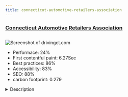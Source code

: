 ```yaml
---
title: connecticut-automotive-retailers-association
---
```


<div style="height: 3rem">
  <a href="http://www.drivingct.com/"><h3>Connecticut Automotive Retailers Association</h3></a>
</div>
<img loading="lazy" src="/images/thumbs/drivingct.com.jpg" alt="Screenshot of drivingct.com" />
<ul>
  <li>Performace: 24%</li>
  <li>
    First contentful paint:
    6.27Sec
  </li>
  <li>Best practices: 86%</li>
  <li>Accessibility: 83%</li>
  <li>SEO: 88%</li>
  <li>carbon footprint: 0.279</li>
</ul>
<details>
  <summary>Description</summary>
  <p>This website brings auto dealerships, their employees and supporters together on the most pressing issues facing the industry. Through education and grassroots efforts we will promote legislative policies that will strengthen the Connecticut auto dealerships.

The 270 Connecticut auto dealers are independent, family run businesses, not big global companies. They vote, pay taxes, live locally, and strongly support local charities. Our 14,000 employees, mechanics, sales staff and administrators, support a safe driving environment and support many other businesses that work alongside dealerships.Here at the MD Tech Team we follow the same process with every single client. We start by selecting the right layout that we believe will fit the project. We then install in our sandbox, customize to the needs of our client's brand, move to production, and then harden.</p>
</details>

